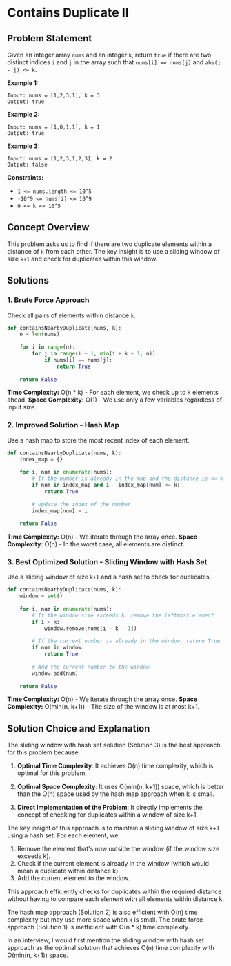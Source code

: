 # Contains Duplicate II

## Problem Statement

Given an integer array `nums` and an integer `k`, return `true` if there are two distinct indices `i` and `j` in the array such that `nums[i] == nums[j]` and `abs(i - j) <= k`.

**Example 1:**
```
Input: nums = [1,2,3,1], k = 3
Output: true
```

**Example 2:**
```
Input: nums = [1,0,1,1], k = 1
Output: true
```

**Example 3:**
```
Input: nums = [1,2,3,1,2,3], k = 2
Output: false
```

**Constraints:**
- `1 <= nums.length <= 10^5`
- `-10^9 <= nums[i] <= 10^9`
- `0 <= k <= 10^5`

## Concept Overview

This problem asks us to find if there are two duplicate elements within a distance of `k` from each other. The key insight is to use a sliding window of size `k+1` and check for duplicates within this window.

## Solutions

### 1. Brute Force Approach

Check all pairs of elements within distance `k`.

```python
def containsNearbyDuplicate(nums, k):
    n = len(nums)
    
    for i in range(n):
        for j in range(i + 1, min(i + k + 1, n)):
            if nums[i] == nums[j]:
                return True
    
    return False
```

**Time Complexity:** O(n * k) - For each element, we check up to k elements ahead.
**Space Complexity:** O(1) - We use only a few variables regardless of input size.

### 2. Improved Solution - Hash Map

Use a hash map to store the most recent index of each element.

```python
def containsNearbyDuplicate(nums, k):
    index_map = {}
    
    for i, num in enumerate(nums):
        # If the number is already in the map and the distance is <= k
        if num in index_map and i - index_map[num] <= k:
            return True
        
        # Update the index of the number
        index_map[num] = i
    
    return False
```

**Time Complexity:** O(n) - We iterate through the array once.
**Space Complexity:** O(n) - In the worst case, all elements are distinct.

### 3. Best Optimized Solution - Sliding Window with Hash Set

Use a sliding window of size `k+1` and a hash set to check for duplicates.

```python
def containsNearbyDuplicate(nums, k):
    window = set()
    
    for i, num in enumerate(nums):
        # If the window size exceeds k, remove the leftmost element
        if i > k:
            window.remove(nums[i - k - 1])
        
        # If the current number is already in the window, return True
        if num in window:
            return True
        
        # Add the current number to the window
        window.add(num)
    
    return False
```

**Time Complexity:** O(n) - We iterate through the array once.
**Space Complexity:** O(min(n, k+1)) - The size of the window is at most k+1.

## Solution Choice and Explanation

The sliding window with hash set solution (Solution 3) is the best approach for this problem because:

1. **Optimal Time Complexity**: It achieves O(n) time complexity, which is optimal for this problem.

2. **Optimal Space Complexity**: It uses O(min(n, k+1)) space, which is better than the O(n) space used by the hash map approach when k is small.

3. **Direct Implementation of the Problem**: It directly implements the concept of checking for duplicates within a window of size k+1.

The key insight of this approach is to maintain a sliding window of size k+1 using a hash set. For each element, we:
1. Remove the element that's now outside the window (if the window size exceeds k).
2. Check if the current element is already in the window (which would mean a duplicate within distance k).
3. Add the current element to the window.

This approach efficiently checks for duplicates within the required distance without having to compare each element with all elements within distance k.

The hash map approach (Solution 2) is also efficient with O(n) time complexity but may use more space when k is small. The brute force approach (Solution 1) is inefficient with O(n * k) time complexity.

In an interview, I would first mention the sliding window with hash set approach as the optimal solution that achieves O(n) time complexity with O(min(n, k+1)) space.
